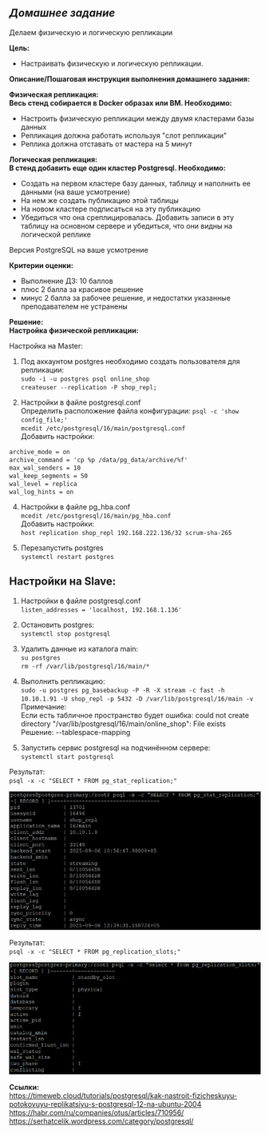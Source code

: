 ## *Домашнее задание*  
Делаем физическую и логическую репликации  

**Цель:**  
* Настраивать физическую и логическую репликации.


**Описание/Пошаговая инструкция выполнения домашнего задания:**  

**Физическая репликация:**  
**Весь стенд собирается в Docker образах или ВМ. Необходимо:**    

* Настроить физическую репликации между двумя кластерами базы данных  
* Репликация должна работать используя "слот репликации"  
* Реплика должна отставать от мастера на 5 минут  

**Логическая репликация:**  
**В стенд добавить еще один кластер Postgresql. Необходимо:**    

* Создать на первом кластере базу данных, таблицу и наполнить ее данными (на ваше усмотрение)  
* На нем же создать публикацию этой таблицы  
* На новом кластере подписаться на эту публикацию  
* Убедиться что она среплицировалась. Добавить записи в эту таблицу на основном сервере и убедиться, что они видны на логической реплике    

Версия PostgreSQL на ваше усмотрение


**Критерии оценки:**  
* Выполнение ДЗ: 10 баллов  
* плюс 2 балла за красивое решение  
* минус 2 балла за рабочее решение, и недостатки указанные преподавателем не устранены  

**Решение:**  
**Настройка физической репликации:**    

Настройка на Master:   
1. Под аккаунтом postgres необходимо создать пользователя для репликации:  
``sudo -i -u postgres psql online_shop``        
``createuser --replication -P shop_repl;``    

2. Настройки в файле postgresql.conf    
Определить расположение файла конфигурации:
``psql -c 'show config_file;'``    
``mcedit /etc/postgresql/16/main/postgresql.conf``    
Добавить настройки:    
```
archive_mode = on                 
archive_command = 'cp %p /data/pg_data/archive/%f'   
max_wal_senders = 10              
wal_keep_segments = 50            
wal_level = replica                       
wal_log_hints = on
```

4. Настройки в файле pg_hba.conf    
``mcedit /etc/postgresql/16/main/pg_hba.conf``    
Добавить настройки:    
``host replication shop_repl 192.168.222.136/32 scrum-sha-265``    

5. Перезапустить postgres    
``systemctl restart postgres``      

Настройки на Slave:    
-------------------    
1. Настройки в файле postgresql.conf    
``listen_addresses = 'localhost, 192.168.1.136'``    

2. Остановить postgres:  
``systemctl stop postgresql``    

3. Удалить данные из каталога main:    
``su postgres``  
``rm -rf /var/lib/postgresql/16/main/*``    

4. Выполнить репликацию:      
``sudo -u postgres pg_basebackup -P -R -X stream -c fast -h 10.10.1.91 -U shop_repl -p 5432 -D /var/lib/postgresql/16/main -v``  
Примечание:  
Если есть табличное пространство будет ошибка:  could not create directory "/var/lib/postgresql/16/main/online_shop": File exists  
Решение: --tablespace-mapping    

6. Запустить сервис postgresql на подчинённом сервере:    
``systemctl start postgresql``

Результат:  
``psql -x -c "SELECT * FROM pg_stat_replication;"``  

![stat_replication](https://github.com/thornix/otus_dba/blob/main/hw8_postgres_replication/stat_replication.jpg)

Результат:  
``psql -x -c "SELECT * FROM pg_replication_slots;"``  

![slot_stanbay](https://github.com/thornix/otus_dba/blob/main/hw8_postgres_replication/slot_standby.png) 

**Ссылки:**    
https://timeweb.cloud/tutorials/postgresql/kak-nastroit-fizicheskuyu-potokovuyu-replikatsiyu-s-postgresql-12-na-ubuntu-2004  
https://habr.com/ru/companies/otus/articles/710956/  
https://serhatcelik.wordpress.com/category/postgresql/  








